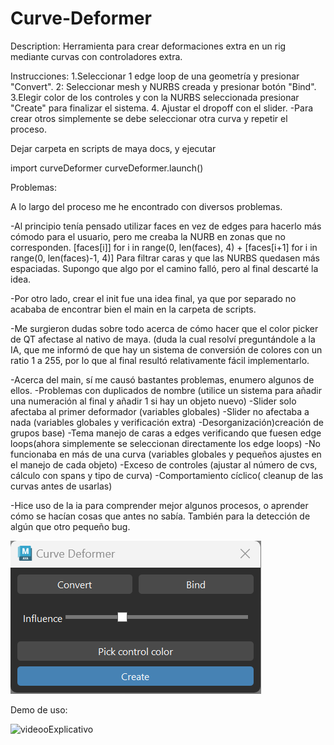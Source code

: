 # Curve-Deformer

Description:
Herramienta para crear deformaciones extra en un rig mediante curvas con controladores extra.

Instrucciones:
1.Seleccionar 1 edge loop de una geometría y presionar "Convert".
2: Seleccionar mesh y NURBS creada y presionar botón "Bind".
3.Elegir color de los controles y con la NURBS seleccionada presionar "Create" para finalizar el sistema.
4. Ajustar el dropoff con el slider.
-Para crear otros simplemente se debe seleccionar otra curva y repetir el proceso.

Dejar carpeta en scripts de maya docs, y ejecutar 

import curveDeformer
curveDeformer.launch()


Problemas:

A lo largo del proceso me he encontrado con diversos problemas.

-Al principio tenía pensado utilizar faces en vez de edges para hacerlo más cómodo para el usuario, pero me creaba la NURB en zonas que no corresponden. 
 [faces[i]] for i in range(0, len(faces), 4) + [faces[i+1] for i in range(0, len(faces)-1, 4)] Para filtrar caras y que las NURBS quedasen más espaciadas. Supongo que algo por el camino falló, pero al final descarté la idea.

-Por otro lado, crear el init fue una idea final, ya que por separado no acababa de encontrar bien el main en la carpeta de scripts.

-Me surgieron dudas sobre todo acerca de cómo hacer que el color picker de QT afectase al nativo de maya. (duda la cual resolví preguntándole a la IA, que me informó de que hay un sistema de conversión de colores con un ratio 1 a 255, por lo que al final resultó relativamente fácil implementarlo.

-Acerca del main, sí me causó bastantes problemas, enumero algunos de ellos.
  -Problemas con duplicados de nombre (utilice un sistema para añadir una numeración al final y añadir 1 si hay un objeto nuevo)
  -Slider solo afectaba al primer deformador (variables globales)
  -Slider no afectaba a nada (variables globales y verificación extra)
  -Desorganización)creación de grupos base)
  -Tema manejo de caras a edges verificando que fuesen edge loops(ahora simplemente se seleccionan directamente los edge loops)
  -No funcionaba en más de una curva (variables globales y pequeños ajustes en el manejo de cada objeto)
  -Exceso de controles (ajustar al número de cvs, cálculo con spans y tipo de curva)
  -Comportamiento cíclico( cleanup de las curvas antes de usarlas)

-Hice uso de la ia para comprender mejor algunos procesos, o aprender cómo se hacían cosas que antes no sabía. También para la detección de algún que otro pequeño bug.


![UI](./images/ui.png)

Demo de uso:  

![videooExplicativo](https://github.com/user-attachments/assets/66dbe3de-0122-4358-9c4b-4caf1ce0538b)
